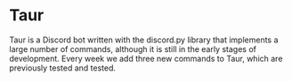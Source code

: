 # Taur
Taur is a Discord bot written with the discord.py library that implements a large number of commands, although it is still in the early stages of development. Every week we add three new commands to Taur, which are previously tested and tested.

